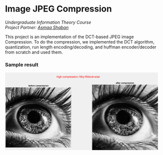# Image JPEG Compression
*Undergraduate Information Theory Course* <br>
*Project Partner: [Asmaa Shaban](https://github.com/Asmaa-S)*

This project is an implementation of the DCT-based JPEG image Compression. 
To do the compression, we implemented the DCT algorithm,
quantization, run length encoding/decoding, and 
huffman encoder/decoder from scratch and used them.

### Sample result
![high compression 16x16 block](results/high_comp_16by16.PNG)
